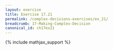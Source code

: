 ```yaml
---
layout: exercise
title: Exercise 17.21
permalink: /complex-decisions-exercises/ex_21/
breadcrumb: 17-Making-Complex-Decision
canonical_id: ch17ex21
---
```


{% include mathjax_support %}
